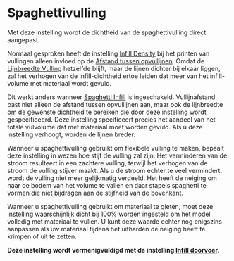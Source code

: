 Spaghettivulling
====
Met deze instelling wordt de dichtheid van de spaghettivulling direct aangepast.

Normaal gesproken heeft de instelling [Infill Density](../infill/infill_sparse_density.md) bij het printen van vullingen alleen invloed op de [Afstand tussen opvullijnen](../infill/infill_line_distance.md). Omdat de [Lijnbreedte Vulling](../resolution/infill_line_width.md) hetzelfde blijft, maar de lijnen dichter bij elkaar liggen, zal het verhogen van de infill-dichtheid ertoe leiden dat meer van het infill-volume met materiaal wordt gevuld.

Dit werkt anders wanneer [Spaghetti Infill](spaghetti_infill_enabled.md) is ingeschakeld. Vullijnafstand past niet alleen de afstand tussen opvullijnen aan, maar ook de lijnbreedte om de gewenste dichtheid te bereiken die door deze instelling wordt gespecificeerd. Deze instelling specificeert precies het aandeel van het totale vulvolume dat met materiaal moet worden gevuld. Als u deze instelling verhoogt, worden de lijnen breder.

Wanneer u spaghettivulling gebruikt om flexibele vulling te maken, bepaalt deze instelling in wezen hoe stijf de vulling zal zijn. Het verminderen van de stroom resulteert in een zachtere vulling, terwijl het verhogen van de stroom de vulling stijver maakt. Als u de stroom echter te veel vermindert, wordt de vulling niet meer gelijkmatig verdeeld. Het heeft de neiging om naar de bodem van het volume te vallen en daar stapels spaghetti te vormen die niet bijdragen aan de stijfheid van de bovenkant.

Wanneer u spaghettivulling gebruikt om materiaal te gieten, moet deze instelling waarschijnlijk dicht bij 100% worden ingesteld om het model volledig met materiaal te vullen. U kunt deze waarde echter nog enigszins aanpassen als uw materiaal tijdens het uitharden de neiging heeft te krimpen of uit te zetten.

**Deze instelling wordt vermenigvuldigd met de instelling [Infill doorvoer](../material/infill_material_flow.md).**